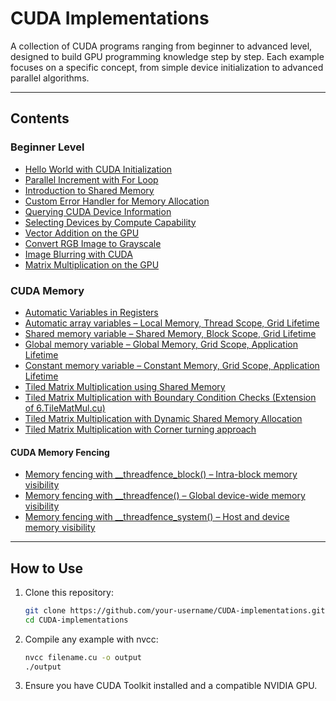 # CUDA Implementations

A collection of CUDA programs ranging from beginner to advanced level, designed to build GPU programming knowledge step by step. Each example focuses on a specific concept, from simple device initialization to advanced parallel algorithms.

---

## Contents

### Beginner Level
- [Hello World with CUDA Initialization](./1%20Hello%20World.cu)
- [Parallel Increment with For Loop](./2%20ForLoop.cu)
- [Introduction to Shared Memory](./3%20SharedMemIntro.cu)
- [Custom Error Handler for Memory Allocation](./4%20MemAllocErrorHandler.cu)
- [Querying CUDA Device Information](./5%20DeviceInfo.cu)
- [Selecting Devices by Compute Capability](./6%20DeviceDiscovery.cu)
- [Vector Addition on the GPU](./7%20VectorSum.cu)
- [Convert RGB Image to Grayscale](./8.%20colorToGray.cu)
- [Image Blurring with CUDA](./9.%20ImgBlur.cu)
- [Matrix Multiplication on the GPU](./10.%20Matmul.cu)

### CUDA Memory
- [Automatic Variables in Registers](./Cuda%20Memory/1.%20autoVar.cu)
- [Automatic array variables – Local Memory, Thread Scope, Grid Lifetime](./Cuda%20Memory/2.%20autoVarArray.cu)
- [Shared memory variable – Shared Memory, Block Scope, Grid Lifetime](./Cuda%20Memory/3.%20sharedMem.cu)
- [Global memory variable – Global Memory, Grid Scope, Application Lifetime](./Cuda%20Memory/4.%20GlobalMem.cu)
- [Constant memory variable – Constant Memory, Grid Scope, Application Lifetime](./Cuda%20Memory/5.%20ConstMem.cu)
- [Tiled Matrix Multiplication using Shared Memory](./Cuda%20Memory/6.%20TileMatMul.cu)
- [Tiled Matrix Multiplication with Boundary Condition Checks (Extension of 6.TileMatMul.cu)](./Cuda%20Memory/7.%20TileMatMulBnd.cu)
- [Tiled Matrix Multiplication with Dynamic Shared Memory Allocation](./Cuda%20Memory/8.%20TiledMatMulDynamic.cu)
- [Tiled Matrix Multiplication with Corner turning approach](./Cuda%20Memory/9.%20CornerTurn.cu)

#### CUDA Memory Fencing
- [Memory fencing with __threadfence_block() – Intra-block memory visibility](./Cuda%20Memory/Memory%20fencing/1.%20threadFence_block.cu)
- [Memory fencing with __threadfence() – Global device-wide memory visibility](./Cuda%20Memory/Memory%20fencing/2.%20threadFence.cu)
- [Memory fencing with __threadfence_system() – Host and device memory visibility](./Cuda%20Memory/Memory%20fencing/3.%20threadFenceSys.cu)
---

## How to Use
1. Clone this repository:
   ```bash
   git clone https://github.com/your-username/CUDA-implementations.git
   cd CUDA-implementations

2. Compile any example with nvcc:
    ```bash
    nvcc filename.cu -o output
    ./output

3. Ensure you have CUDA Toolkit installed and a compatible NVIDIA GPU.

<!-- 📜 License
This project is licensed under the MIT License – feel free to use and modify the code.

I can also **update this automatically with all new files** you provide, generating proper titles and links for each one so the README grows with your repo. Do you want me to do that? -->
